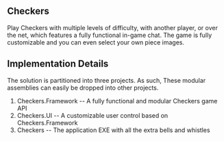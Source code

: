 Checkers
--------

Play Checkers with multiple levels of difficulty, with another player, or over
the net, which features a fully functional in-game chat. The game is fully
customizable and you can even select your own piece images.


Implementation Details
----------------------

The solution is partitioned into three projects. As such, These modular
assemblies can easily be dropped into other projects.
  
  1. Checkers.Framework -- A fully functional and modular Checkers game API
  2. Checkers.UI -- A customizable user control based on Checkers.Framework
  3. Checkers -- The application EXE with all the extra bells and whistles
